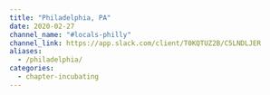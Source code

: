 ```yaml
---
title: "Philadelphia, PA"
date: 2020-02-27
channel_name: "#locals-philly"
channel_link: https://app.slack.com/client/T0KQTUZ2B/C5LNDLJER
aliases:
  - /philadelphia/
categories:
  - chapter-incubating
---
```

